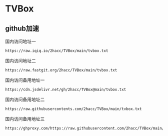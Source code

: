 # TVBox

## github加速
国内访问地址一
```
https://raw.iqiq.io/2hacc/TVBox/main/tvbox.txt
```
国内访问地址二
```
https://raw.fastgit.org/2hacc/TVBox/main/tvbox.txt
```
国内访问备用地址一
```
https://cdn.jsdelivr.net/gh/2hacc/TVBox@main/tvbox.txt
```
国内访问备用地址二
```
https://raw.githubusercontents.com/2hacc/TVBox/main/tvbox.txt
```
国内访问备用地址三
```
https://ghproxy.com/https://raw.githubusercontent.com/2hacc/TVBox/main/tvbox.txt
```

